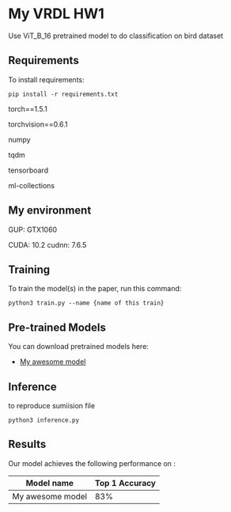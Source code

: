 # My VRDL HW1

Use ViT_B_16 pretrained model to do classification on bird dataset

## Requirements

To install requirements:

```setup
pip install -r requirements.txt
```

torch==1.5.1

torchvision==0.6.1

numpy

tqdm

tensorboard

ml-collections

## My environment
GUP: GTX1060

CUDA: 10.2
cudnn: 7.6.5

## Training

To train the model(s) in the paper, run this command:

```train
python3 train.py --name {name of this train}
```

## Pre-trained Models

You can download pretrained models here:

- [My awesome model](https://drive.google.com/file/d/1vwzQUQb6aSUr1HOE-oM_r4tiBIUiqbnu/view?usp=sharing) 


## Inference
to reproduce sumiision file 

```Inference
python3 inference.py
```

## Results

Our model achieves the following performance on :


| Model name         | Top 1 Accuracy  | 
| ------------------ |---------------- | 
| My awesome model   |     83%         | 


